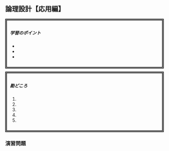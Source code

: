 ## 論理設計【応用編】

<div style="padding: 10px; margin-bottom: 10px; border: 5px double;">
    <h5>学習のポイント</h5>
    <ul>
        <li></li>
        <li></li>
        <li></li>
    </ul>
</div>

<div style="padding: 10px; margin-bottom: 10px; border: 5px double;">
    <h5>勘どころ</h5>
    <ol>
        <li></li>
        <li></li>
        <li></li>
        <li></li>
        <li></li>
    </ol>
</div>


<!-- 改ページ -->
<div style="page-break-before:always"></div>

### 演習問題
